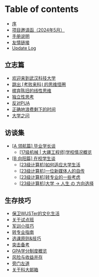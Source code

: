 # Table of contents

* [序](README.md)
* [项目邀请函（2024年5月）](xiang-mu-yao-qing-han-2024-nian-5-yue.md)
* [手册说明](shou-ce-shuo-ming.md)
* [友情链接](you-qing-lian-jie.md)
* [Update Log](update-log.md)

## 立志篇

* [欢迎来到武汉科技大学](li-zhi-pian/huan-ying-lai-dao-wu-han-ke-ji-da-xue.md)
* [跳出 ⌈考败来科⌋ 的思维怪圈](li-zhi-pian/tiao-chu-kao-bai-lai-ke-de-si-wei-guai-quan.md)
* [摈弃陈旧的线性思维](li-zhi-pian/bin-qi-chen-jiu-de-xian-xing-si-wei.md)
* [独立性思考](li-zhi-pian/du-li-xing-si-kao.md)
* [反对PUA](li-zhi-pian/fan-dui-pua.md)
* [正确地浪费剩下的时间](li-zhi-pian/zheng-que-di-lang-fei-sheng-xia-de-shi-jian.md)
* [大学之问](li-zhi-pian/da-xue-zhi-wen.md)

## 访谈集

* [\[A 领航篇\] 毕业学长谈](fang-tan-ji/a-ling-hang-pian-bi-ye-xue-zhang-tan/README.md)
  * [\[17级机械 | 大疆工程师\]学校情况概览](fang-tan-ji/a-ling-hang-pian-bi-ye-xue-zhang-tan/17-ji-ji-xie-da-jiang-gong-cheng-shi-xue-xiao-qing-kuang-gai-lan.md)
* [\[B 向阳篇\] 在校学生谈](fang-tan-ji/b-xiang-yang-pian-zai-xiao-xue-sheng-tan/README.md)
  * [\[23级计算机\]如何适应大学生活](fang-tan-ji/b-xiang-yang-pian-zai-xiao-xue-sheng-tan/23-ji-ji-suan-ji-ru-he-shi-ying-da-xue-sheng-huo.md)
  * [\[23级计算机\]一位新媒体人的自传](fang-tan-ji/b-xiang-yang-pian-zai-xiao-xue-sheng-tan/23-ji-ji-suan-ji-yi-wei-xin-mei-ti-ren-de-zi-zhuan.md)
  * [\[23级计算机\]转专业的一些考虑](fang-tan-ji/b-xiang-yang-pian-zai-xiao-xue-sheng-tan/23-ji-ji-suan-ji-zhuan-zhuan-ye-de-yi-xie-kao-l.md)
  * [\[23级计算机\]大学 -> 人生 の 方向选择](fang-tan-ji/b-xiang-yang-pian-zai-xiao-xue-sheng-tan/23-no.md)

## 生存技巧

* [保卫WUSTer的文化生活](sheng-cun-ji-qiao/bao-wei-wuster-de-wen-hua-sheng-huo.md)
* [关于试点班](sheng-cun-ji-qiao/guan-yu-shi-dian-ban.md)
* [军训小技巧](sheng-cun-ji-qiao/jun-xun-xiao-ji-qiao.md)
* [转专业指南](sheng-cun-ji-qiao/zhuan-zhuan-ye-zhi-nan.md)
* [选课原则&技巧](sheng-cun-ji-qiao/xuan-ke-yuan-ze-ji-qiao.md)
* [突击备考](sheng-cun-ji-qiao/tu-ji-bei-kao.md)
* [GPA学分制度概览](sheng-cun-ji-qiao/gpa-xue-fen-zhi-du-gai-lan.md)
* [风险与收益并存](sheng-cun-ji-qiao/feng-xian-yu-shou-yi-bing-cun.md)
* [旁门左道](sheng-cun-ji-qiao/pang-men-zuo-dao.md)
* [关于科大邮箱](sheng-cun-ji-qiao/guan-yu-ke-da-you-xiang.md)
